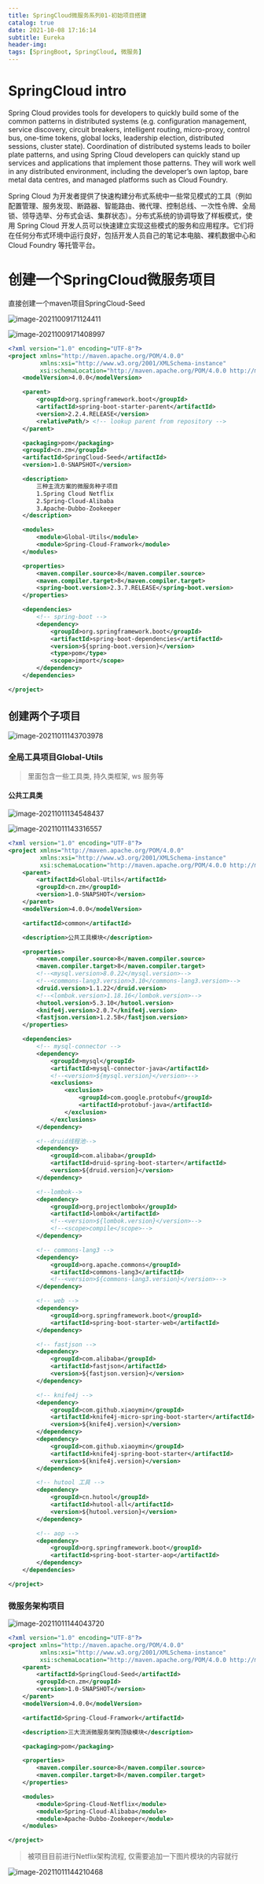 ```yaml
---
title: SpringCloud微服务系列01-初始项目搭建
catalog: true
date: 2021-10-08 17:16:14
subtitle: Eureka
header-img:
tags: [SpringBoot, SpringCloud, 微服务] 
---
```


# SpringCloud intro

Spring Cloud provides tools for developers to quickly build some of the common patterns in distributed systems (e.g. configuration management, service discovery, circuit breakers, intelligent routing, micro-proxy, control bus, one-time tokens, global locks, leadership election, distributed sessions, cluster state). Coordination of distributed systems leads to boiler plate patterns, and using Spring Cloud developers can quickly stand up services and applications that implement those patterns. They will work well in any distributed environment, including the developer’s own laptop, bare metal data centres, and managed platforms such as Cloud Foundry.



Spring Cloud 为开发者提供了快速构建分布式系统中一些常见模式的工具（例如配置管理、服务发现、断路器、智能路由、微代理、控制总线、一次性令牌、全局锁、领导选举、分布式会话、集群状态）。分布式系统的协调导致了样板模式，使用 Spring Cloud 开发人员可以快速建立实现这些模式的服务和应用程序。它们将在任何分布式环境中运行良好，包括开发人员自己的笔记本电脑、裸机数据中心和 Cloud Foundry 等托管平台。

# 创建一个SpringCloud微服务项目

直接创建一个maven项目SpringCloud-Seed

![image-20211009171124411](SpringCloud微服务系列01-初始项目搭建/image-20211009171124411.png)

![image-20211009171408997](SpringCloud微服务系列01-初始项目搭建/image-20211009171408997.png)

~~~xml
<?xml version="1.0" encoding="UTF-8"?>
<project xmlns="http://maven.apache.org/POM/4.0.0"
         xmlns:xsi="http://www.w3.org/2001/XMLSchema-instance"
         xsi:schemaLocation="http://maven.apache.org/POM/4.0.0 http://maven.apache.org/xsd/maven-4.0.0.xsd">
    <modelVersion>4.0.0</modelVersion>

    <parent>
        <groupId>org.springframework.boot</groupId>
        <artifactId>spring-boot-starter-parent</artifactId>
        <version>2.2.4.RELEASE</version>
        <relativePath/> <!-- lookup parent from repository -->
    </parent>

    <packaging>pom</packaging>
    <groupId>cn.zm</groupId>
    <artifactId>SpringCloud-Seed</artifactId>
    <version>1.0-SNAPSHOT</version>

    <description>
        三种主流方案的微服务种子项目
        1.Spring Cloud Netflix
        2.Spring-Cloud-Alibaba
        3.Apache-Dubbo-Zookeeper
    </description>

    <modules>
        <module>Global-Utils</module>
        <module>Spring-Cloud-Framwork</module>
    </modules>

    <properties>
        <maven.compiler.source>8</maven.compiler.source>
        <maven.compiler.target>8</maven.compiler.target>
        <spring-boot.version>2.3.7.RELEASE</spring-boot.version>
    </properties>

    <dependencies>
        <!-- spring-boot -->
        <dependency>
            <groupId>org.springframework.boot</groupId>
            <artifactId>spring-boot-dependencies</artifactId>
            <version>${spring-boot.version}</version>
            <type>pom</type>
            <scope>import</scope>
        </dependency>
    </dependencies>

</project>
~~~

## 创建两个子项目

![image-20211011143703978](SpringCloud微服务系列01-初始项目搭建/image-20211011143703978.png)

### 全局工具项目Global-Utils

> 里面包含一些工具类, 持久类框架, ws 服务等

#### 公共工具类

![image-20211011134548437](SpringCloud微服务系列01-初始项目搭建/image-20211011134548437.png)



![image-20211011143316557](SpringCloud微服务系列01-初始项目搭建/image-20211011143316557.png)

~~~xml
<?xml version="1.0" encoding="UTF-8"?>
<project xmlns="http://maven.apache.org/POM/4.0.0"
         xmlns:xsi="http://www.w3.org/2001/XMLSchema-instance"
         xsi:schemaLocation="http://maven.apache.org/POM/4.0.0 http://maven.apache.org/xsd/maven-4.0.0.xsd">
    <parent>
        <artifactId>Global-Utils</artifactId>
        <groupId>cn.zm</groupId>
        <version>1.0-SNAPSHOT</version>
    </parent>
    <modelVersion>4.0.0</modelVersion>

    <artifactId>common</artifactId>

    <description>公共工具模块</description>

    <properties>
        <maven.compiler.source>8</maven.compiler.source>
        <maven.compiler.target>8</maven.compiler.target>
        <!--<mysql.version>8.0.22</mysql.version>-->
        <!--<commons-lang3.version>3.10</commons-lang3.version>-->
        <druid.version>1.1.22</druid.version>
        <!--<lombok.version>1.18.16</lombok.version>-->
        <hutool.version>5.3.10</hutool.version>
        <knife4j.version>2.0.7</knife4j.version>
        <fastjson.version>1.2.58</fastjson.version>
    </properties>

    <dependencies>
        <!-- mysql-connector -->
        <dependency>
            <groupId>mysql</groupId>
            <artifactId>mysql-connector-java</artifactId>
            <!--<version>${mysql.version}</version>-->
            <exclusions>
                <exclusion>
                    <groupId>com.google.protobuf</groupId>
                    <artifactId>protobuf-java</artifactId>
                </exclusion>
            </exclusions>
        </dependency>

        <!--druid线程池-->
        <dependency>
            <groupId>com.alibaba</groupId>
            <artifactId>druid-spring-boot-starter</artifactId>
            <version>${druid.version}</version>
        </dependency>

        <!--lombok-->
        <dependency>
            <groupId>org.projectlombok</groupId>
            <artifactId>lombok</artifactId>
            <!--<version>${lombok.version}</version>-->
            <!--<scope>compile</scope>-->
        </dependency>

        <!-- commons-lang3 -->
        <dependency>
            <groupId>org.apache.commons</groupId>
            <artifactId>commons-lang3</artifactId>
            <!--<version>${commons-lang3.version}</version>-->
        </dependency>

        <!-- web -->
        <dependency>
            <groupId>org.springframework.boot</groupId>
            <artifactId>spring-boot-starter-web</artifactId>
        </dependency>

        <!-- fastjson -->
        <dependency>
            <groupId>com.alibaba</groupId>
            <artifactId>fastjson</artifactId>
            <version>${fastjson.version}</version>
        </dependency>

        <!-- knife4j -->
        <dependency>
            <groupId>com.github.xiaoymin</groupId>
            <artifactId>knife4j-micro-spring-boot-starter</artifactId>
            <version>${knife4j.version}</version>
        </dependency>
        <dependency>
            <groupId>com.github.xiaoymin</groupId>
            <artifactId>knife4j-spring-boot-starter</artifactId>
            <version>${knife4j.version}</version>
        </dependency>

        <!-- hutool 工具 -->
        <dependency>
            <groupId>cn.hutool</groupId>
            <artifactId>hutool-all</artifactId>
            <version>${hutool.version}</version>
        </dependency>

        <!-- aop -->
        <dependency>
            <groupId>org.springframework.boot</groupId>
            <artifactId>spring-boot-starter-aop</artifactId>
        </dependency>
    </dependencies>

</project>
~~~



### 微服务架构项目

![image-20211011144043720](SpringCloud微服务系列01-初始项目搭建/image-20211011144043720.png)

~~~xml
<?xml version="1.0" encoding="UTF-8"?>
<project xmlns="http://maven.apache.org/POM/4.0.0"
         xmlns:xsi="http://www.w3.org/2001/XMLSchema-instance"
         xsi:schemaLocation="http://maven.apache.org/POM/4.0.0 http://maven.apache.org/xsd/maven-4.0.0.xsd">
    <parent>
        <artifactId>SpringCloud-Seed</artifactId>
        <groupId>cn.zm</groupId>
        <version>1.0-SNAPSHOT</version>
    </parent>
    <modelVersion>4.0.0</modelVersion>

    <artifactId>Spring-Cloud-Framwork</artifactId>

    <description>三大流派微服务架构顶级模块</description>

    <packaging>pom</packaging>

    <properties>
        <maven.compiler.source>8</maven.compiler.source>
        <maven.compiler.target>8</maven.compiler.target>
    </properties>

    <modules>
        <module>Spring-Cloud-Netflix</module>
        <module>Spring-Cloud-Alibaba</module>
        <module>Apache-Dubbo-Zookeeper</module>
    </modules>

</project>
~~~

> 被项目目前进行Netflix架构流程, 仅需要追加一下图片模块的内容就行

![image-20211011144210468](SpringCloud微服务系列01-初始项目搭建/image-20211011144210468.png)
